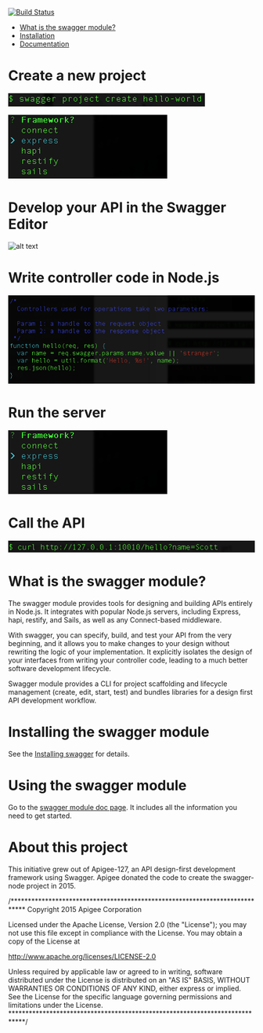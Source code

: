 [![Build Status](https://travis-ci.org/swagger-api/swagger-node.svg?branch=master)](https://travis-ci.org/swagger-api/swagger-node)

* [What is the swagger module?](#whatis)
* [Installation](#installation)
* [Documentation](#docs)



# Create a new project

![alt text](./docs/images/project-create.png)

![alt text](./docs/images/project-server.png)

# Develop your API in the Swagger Editor

![alt text](./docs/images/project-edit.png)

# Write controller code in Node.js

![alt text](./docs/images/project-controller.png)

# Run the server

![alt text](./docs/images/project-server.png)

# Call the API

![alt text](./docs/images/project-call.png)

# <a name="whatis">What is the swagger module?

The swagger module provides tools for designing and building APIs entirely in Node.js. It integrates with popular Node.js servers, including Express, hapi, restify, and Sails, as well as any Connect-based middleware. 

With swagger, you can specify, build, and test your API from the very beginning, and it allows you to make changes to your design without rewriting the logic of your implementation. It explicitly isolates the design of your interfaces from writing your controller code, leading to a much better software development lifecycle.

Swagger module provides a CLI  for project scaffolding and lifecycle management (create, edit, start, test) and bundles libraries for a design first API development workflow. 

# <a name="installation">Installing the swagger module

See the [Installing swagger](https://github.com/apigee-127/swagger-node/blob/master/docs/install.md) for details. 

# <a name="using">Using the swagger module

Go to the [swagger module doc page](https://github.com/apigee-127/swagger-node/blob/master/docs/README.md). It includes all the information you need to get started. 

# About this project

This initiative grew out of Apigee-127, an API design-first development framework using Swagger. 
Apigee donated the code to create the swagger-node project in 2015.

/****************************************************************************
 Copyright 2015 Apigee Corporation

 Licensed under the Apache License, Version 2.0 (the "License");
 you may not use this file except in compliance with the License.
 You may obtain a copy of the License at

 http://www.apache.org/licenses/LICENSE-2.0

 Unless required by applicable law or agreed to in writing, software
 distributed under the License is distributed on an "AS IS" BASIS,
 WITHOUT WARRANTIES OR CONDITIONS OF ANY KIND, either express or implied.
 See the License for the specific language governing permissions and
 limitations under the License.
 ****************************************************************************/
